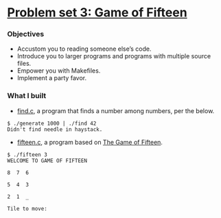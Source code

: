 # [Problem set 3: Game of Fifteen](http://docs.cs50.net/2016/fall/psets/3/pset3.html)

### Objectives
+ Accustom you to reading someone else’s code.
+ Introduce you to larger programs and programs with multiple source files.
+ Empower you with Makefiles.
+ Implement a party favor.

### What I built
+ [find.c](https://github.com/mkczarkowski/harvard-cs50/tree/master/pset3/find/find.c), a program that finds a number among numbers, per the below.
```
$ ./generate 1000 | ./find 42
Didn't find needle in haystack.
```
+ [fifteen.c](https://github.com/mkczarkowski/harvard-cs50/tree/master/pset3/fifteen/fifteen.c), a program based on [The Game of Fifteen](https://en.wikipedia.org/wiki/15_puzzle).
```
$ ./fifteen 3
WELCOME TO GAME OF FIFTEEN

8  7  6

5  4  3

2  1  _

Tile to move:
```
